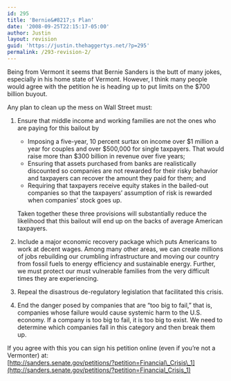 ```yaml
---
id: 295
title: 'Bernie&#8217;s Plan'
date: '2008-09-25T22:15:17-05:00'
author: Justin
layout: revision
guid: 'https://justin.thehaggertys.net/?p=295'
permalink: /293-revision-2/
---
```


Being from Vermont it seems that Bernie Sanders is the butt of many jokes, especially in his home state of Vermont. However, I think many people would agree with the petition he is heading up to put limits on the $700 billion buyout.

Any plan to clean up the mess on Wall Street must:

1. Ensure that middle income and working families are not the ones who are paying for this bailout by 
    - Imposing a five-year, 10 percent surtax on income over $1 million a year for couples and over $500,000 for single taxpayers. That would raise more than $300 billion in revenue over five years;
    - Ensuring that assets purchased from banks are realistically discounted so companies are not rewarded for their risky behavior and taxpayers can recover the amount they paid for them; and
    - Requiring that taxpayers receive equity stakes in the bailed-out companies so that the taxpayers’ assumption of risk is rewarded when companies’ stock goes up.
    
    Taken together these three provisions will substantially reduce the likelihood that this bailout will end up on the backs of average American taxpayers.
2. Include a major economic recovery package which puts Americans to work at decent wages. Among many other areas, we can create millions of jobs rebuilding our crumbling infrastructure and moving our country from fossil fuels to energy efficiency and sustainable energy. Further, we must protect our must vulnerable families from the very difficult times they are experiencing.
3. Repeal the disastrous de-regulatory legislation that facilitated this crisis.
4. End the danger posed by companies that are “too big to fail,” that is, companies whose failure would cause systemic harm to the U.S. economy. If a company is too big to fail, it is too big to exist. We need to determine which companies fall in this category and then break them up.

If you agree with this you can sign his petition online (even if you’re not a Vermonter) at:  
[http://sanders.senate.gov/petitions/?petition=Financial\_Crisis\_1](http://sanders.senate.gov/petitions/?petition=Financial_Crisis_1)